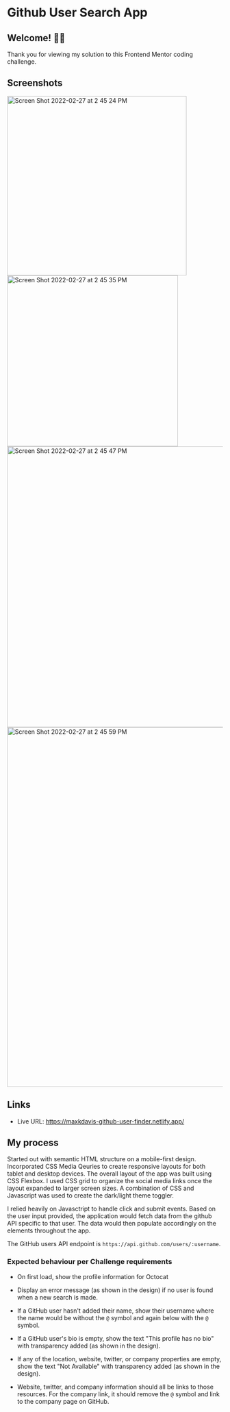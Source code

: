 # Github User Search App

## Welcome! 👋🏻

Thank you for viewing my solution to this Frontend Mentor coding challenge.

## Screenshots

<img width="419" alt="Screen Shot 2022-02-27 at 2 45 24 PM" src="https://user-images.githubusercontent.com/7098417/155899262-538477dd-4cc1-428f-9a47-2c08afcd5b48.png">

<img width="399" alt="Screen Shot 2022-02-27 at 2 45 35 PM" src="https://user-images.githubusercontent.com/7098417/155899263-1670357f-f8d3-478d-b1d5-8f40889caee7.png">

<img width="656" alt="Screen Shot 2022-02-27 at 2 45 47 PM" src="https://user-images.githubusercontent.com/7098417/155899265-bdf60623-3be7-4503-8863-f5493bef755e.png">

<img width="840" alt="Screen Shot 2022-02-27 at 2 45 59 PM" src="https://user-images.githubusercontent.com/7098417/155899268-729d423c-9528-4e64-bed9-9f53b19f9551.png">

## Links

-   Live URL: https://maxkdavis-github-user-finder.netlify.app/

## My process

Started out with semantic HTML structure on a mobile-first design. Incorporated CSS Media Qeuries to create responsive layouts for both tablet and desktop devices. The overall layout of the app was built using CSS Flexbox. I used CSS grid to organize the social media links once the layout expanded to larger screen sizes. A combination of CSS and Javascript was used to create the dark/light theme toggler.

I relied heavily on Javasctript to handle click and submit events. Based on the user input provided, the application would fetch data from the github API specific to that user. The data would then populate accordingly on the elements throughout the app.

The GitHub users API endpoint is `https://api.github.com/users/:username`.

### Expected behaviour per Challenge requirements

-   On first load, show the profile information for Octocat

-   Display an error message (as shown in the design) if no user is found when a new search is made.

-   If a GitHub user hasn't added their name, show their username where the name would be without the `@` symbol and again below with the `@` symbol.

-   If a GitHub user's bio is empty, show the text "This profile has no bio" with transparency added (as shown in the design).

-   If any of the location, website, twitter, or company properties are empty, show the text "Not Available" with transparency added (as shown in the design).

-   Website, twitter, and company information should all be links to those resources. For the company link, it should remove the `@` symbol and link to the company page on GitHub.
